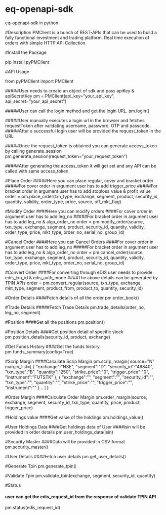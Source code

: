 # eq-openapi-sdk

eq-openapi-sdk in python

#Description
PMClient is a bunch of REST-APIs that can be used to build a fully functional investment and trading platform.
Real time execution of orders with simple HTTP API Collection.

#Install the Package

pip install pyPMClient

#API Usage

from pyPMClient import PMClient

#####User needs to create an object of sdk and pass apiKey & apiSecretKey
pm = PMClient(api_key="your_api_key", api_secret="your_api_secret")

#####User can call the login method and get the login URL.
pm.login()

#####User manually executes a login url in the browser and fetches requestToken after validating username, password, OTP and passcode. 
#####After a successful login user will be provided the request_token in the URL

#####Once the request_token is obtained you can generate access_token by calling generate_session
pm.generate_session(request_token="your_request_token")

#####After generating the access_token it will get set and any API can be called with same access_token.

#Place Order
#####Here you can place regular, cover and bracket order
#####For cover order in argument user has to add trigger_price
#####For bracket order in argument user has to add stoploss_value & profit_value
order = pm.place_order(txn_type, exchange, segment, product, security_id, quantity, validity, order_type, price, source, 
                    off_mkt_flag)

#Modify Order
####Here you can modify orders
####For cover order in argument user has to add leg_no
#####For bracket order in argument user has to add leg_no & algo_order_no
order = pm.modify_order(source, txn_type, exchange, segment, product, security_id, quantity, validity, order_type,
                     price, mkt_type, order_no, serial_no, group_id)

#Cancel Order
####Here you can Cancel Orders
####For cover order in argument user has to add leg_no
#####For bracket order in argument user has to add leg_no & algo_order_no
order = pm.cancel_order(source, txn_type, exchange, segment, product, security_id, quantity, validity, order_type,
                     price, mkt_type, order_no, serial_no, group_id)


#Convert Order
####For converting through eDIS user needs to provide edis_txn_id & edis_auth_mode
####The above details can be generated by TPIN APIs
order = pm.convert_regular(source, txn_type, exchange, mkt_type, segment, product_from, product_to, quantity,
                        security_id)

#Order Details
####Fetch details of all the order
pm.order_book()

#Trade Details
#####Fetch Trade Details
pm.trade_details(order_no, leg_no, segment)

#Position
####Get all the positions
pm.position()

#Position Details
####Get position detail of specific stock
pm.position_details(security_id, product, exchange)

#Get Funds History
####Get the funds history
pm.funds_summary(config=True)

#Scrip Margin
####Calculate Scrip Margin
pm.scrip_margin(
                source="N"
                margin_list=[
                              {
                                 "exchange":"NSE",
                                 "segment":"D",
                                 "security_id":"46840",
                                 "txn_type":"B",
                                 "quantity":"250",
                                 "strike_price":"0",
                                 "trigger_price":"0",
                                 "instrument":"FUTSTK"
                              },
                              {
                                 "exchange":"",
                                 "segment":"",
                                 "security_id":"",
                                 "txn_type":"",
                                 "quantity":"",
                                 "strike_price":"",
                                 "trigger_price":"",
                                 "instrument":""
                              }...
                           ]
                )

#Order Margin
####Calculate Order Margin
pm.order_margin(source, exchange, segment, security_id, txn_type, quantity, price, product, trigger_price)

#Holdings value
####Get value of the holdings
pm.holdings_value()

#User Holdings Data
####Get holdings data of User
####isin will be provided in order details
pm.user_holdings_data(isin)

#Security Master
####Data will be provided in CSV format
pm.security_master()

#User Details
####Fetch user details
pm.get_user_details()

#Generate Tpin
pm.generate_tpin()

#Validate Tpin
pm.validate_tpin(exchange, segment, security_id, quantity)

#Status 
#### user can get the edis_request_id from the response of validate TPIN API
pm.status(edis_request_id)


